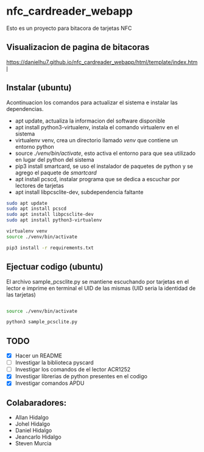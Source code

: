 # nfc_cardreader_webapp
Esto es un proyecto para bitacora de tarjetas NFC

## Visualizacion de pagina de bitacoras

https://danielhu7.github.io/nfc_cardreader_webapp/html/template/index.html

## Instalar (ubuntu)

Acontinuacion los comandos para actualizar el sistema e instalar las dependencias.

- apt update, actualiza la informacion del software disponible
- apt install python3-virtualenv, instala el comando virtualenv en el sistema
- virtualenv venv, crea un directorio llamado _venv_ que contiene un entorno python
- source _./venv/bin/activate_, esto activa el entorno para que sea utilizado en lugar del python del sistema
- pip3 install smartcard, se uso el instalador de paquetes de python y se agrego el paquete de _smartcard_
- apt install pcscd, instalar programa que se dedica a escuchar por lectores de tarjetas
- apt install libpcsclite-dev, subdependencia faltante

```bash
sudo apt update
sudo apt install pcscd
sudo apt install libpcsclite-dev
sudo apt install python3-virtualenv

virtualenv venv
source ./venv/bin/activate

pip3 install -r requirements.txt

```

## Ejectuar codigo (ubuntu)

El archivo sample_pcsclite.py se mantiene escuchando por tarjetas en el lector e imprime en terminal el UID de las mismas (UID seria la identidad de las tarjetas)

```bash

source ./venv/bin/activate

python3 sample_pcsclite.py

```
## TODO
- [x] Hacer un README
- [ ] Investigar la biblioteca pyscard
- [ ] Investigar los comandos de el lector ACR1252
- [x] Investigar librerias de python presentes en el codigo
- [x] Investigar comandos APDU

## Colabaradores:
- Allan Hidalgo
- Johel Hidalgo
- Daniel Hidalgo
- Jeancarlo Hidalgo
- Steven Murcia

